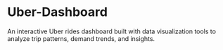 # Uber-Dashboard
An interactive Uber rides dashboard built with data visualization tools to analyze trip patterns, demand trends, and insights.
